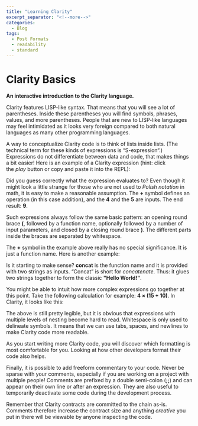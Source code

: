 ```yaml
---
title: "Learning Clarity"
excerpt_separator: "<!--more-->"
categories:
  - Blog
tags:
  - Post Formats
  - readability
  - standard
---
```


# **Clarity Basics**

**An interactive introduction to the Clarity language.**

Clarity features LISP-like syntax. That means that you will see a lot of parentheses. Inside these parentheses you will find symbols, phrases, values, and more parentheses. People that are new to LISP-like languages may feel intimidated as it looks very foreign compared to both natural languages as many other programming languages.

A way to conceptualize Clarity code is to think of lists inside lists. (The technical term for these kinds of expressions is “S-expression“.) Expressions do not differentiate between data and code, that makes things a bit easier! Here is an example of a Clarity expression (hint: click the *play* button or copy and paste it into the REPL):

Did you guess correctly what the expression evaluates to? Even though it might look a little strange for those who are not used to *Polish notation* in math, it is easy to make a reasonable assumption. The **+** symbol defines an operation (in this case addition), and the **4** and the **5** are inputs. The end result: **9**.

Such expressions always follow the same basic pattern: an opening round brace **(**, followed by a function name, optionally followed by a number of input parameters, and closed by a closing round brace **)**. The different parts inside the braces are separated by whitespace.

The **+** symbol in the example above really has no special significance. It is just a function name. Here is another example:

Is it starting to make sense? **concat** is the function name and it is provided with two strings as inputs. “Concat” is short for *concatenate*. Thus: it glues two strings together to form the classic **"Hello World!"**.

You might be able to intuit how more complex expressions go together at this point. Take the following calculation for example: **4 × (15 + 10)**. In Clarity, it looks like this:

The above is still pretty legible, but it is obvious that expressions with multiple levels of nesting become hard to read. Whitespace is only used to delineate symbols. It means that we can use tabs, spaces, and newlines to make Clarity code more readable.

As you start writing more Clarity code, you will discover which formatting is most comfortable for you. Looking at how other developers format their code also helps.

Finally, it is possible to add freeform commentary to your code. Never be sparse with your comments, especially if you are working on a project with multiple people! Comments are prefixed by a double semi-colon (**;;**) and can appear on their own line or after an expression. They are also useful to temporarily deactivate some code during the development process.

Remember that Clarity contracts are committed to the chain as-is. Comments therefore increase the contract size and anything *creative* you put in there will be viewable by anyone inspecting the code.